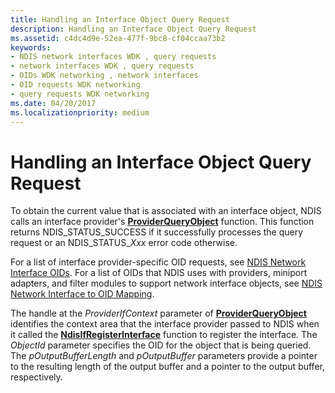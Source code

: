 ```yaml
---
title: Handling an Interface Object Query Request
description: Handling an Interface Object Query Request
ms.assetid: c4dc4d9e-52ea-477f-9bc8-cf04ccaa73b2
keywords:
- NDIS network interfaces WDK , query requests
- network interfaces WDK , query requests
- OIDs WDK networking , network interfaces
- OID requests WDK networking
- query requests WDK networking
ms.date: 04/20/2017
ms.localizationpriority: medium
---
```


# Handling an Interface Object Query Request





To obtain the current value that is associated with an interface object, NDIS calls an interface provider's [**ProviderQueryObject**](https://msdn.microsoft.com/library/windows/hardware/ff570399) function. This function returns NDIS\_STATUS\_SUCCESS if it successfully processes the query request or an NDIS\_STATUS\_*Xxx* error code otherwise.

For a list of interface provider-specific OID requests, see [NDIS Network Interface OIDs](https://msdn.microsoft.com/library/windows/hardware/ff566545). For a list of OIDs that NDIS uses with providers, miniport adapters, and filter modules to support network interface objects, see [NDIS Network Interface to OID Mapping](mapping-of-ndis-network-interfaces-to-ndis-oids.md).

The handle at the *ProviderIfContext* parameter of [**ProviderQueryObject**](https://msdn.microsoft.com/library/windows/hardware/ff570399) identifies the context area that the interface provider passed to NDIS when it called the [**NdisIfRegisterInterface**](https://msdn.microsoft.com/library/windows/hardware/ff562715) function to register the interface. The *ObjectId* parameter specifies the OID for the object that is being queried. The *pOutputBufferLength* and *pOutputBuffer* parameters provide a pointer to the resulting length of the output buffer and a pointer to the output buffer, respectively.

 

 





